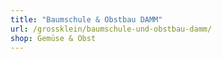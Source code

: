 ```yaml
---
title: "Baumschule & Obstbau DAMM"
url: /grossklein/baumschule-und-obstbau-damm/
shop: Gemüse & Obst
---
```

